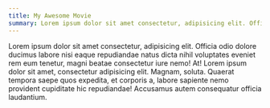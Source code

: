 ```yaml
---
title: My Awesome Movie
summary: Lorem ipsum dolor sit amet consectetur, adipisicing elit. Officia odio dolore ducimus labore nisi
---
```


<!-- cSpell: disable -->

Lorem ipsum dolor sit amet consectetur, adipisicing elit. Officia odio dolore ducimus labore nisi
eaque repudiandae natus dicta nihil voluptates eveniet rem eum tenetur, magni beatae consectetur
iure nemo! At! Lorem ipsum dolor sit amet, consectetur adipisicing elit. Magnam, soluta. Quaerat
tempora saepe quos expedita, et corporis a, labore sapiente nemo provident cupiditate hic
repudiandae! Accusamus autem consequatur officia laudantium.
